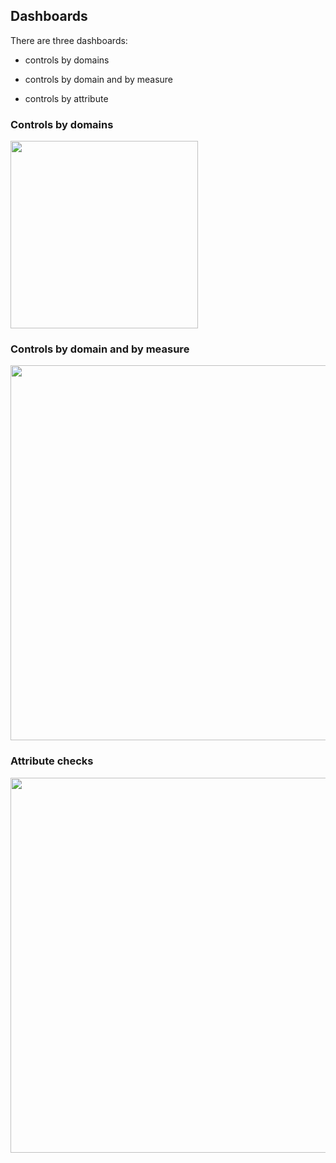 ## Dashboards

There are three dashboards:

* controls by domains

* controls by domain and by measure

* controls by attribute


### Controls by domains

[<img src="/images/r1.png" width="300">](/images/r1.png)


### Controls by domain and by measure

[<img src="/images/r2.png" width="600">](/images/r2.png)


### Attribute checks

[<img src="/images/r3.png" width="600">](/images/r3.png)
